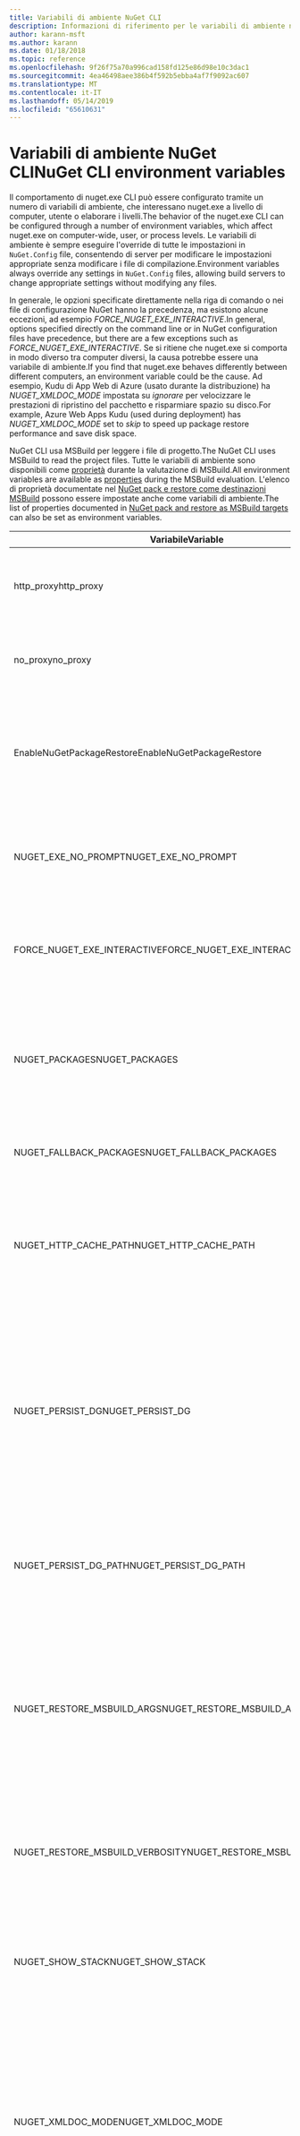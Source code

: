 ```yaml
---
title: Variabili di ambiente NuGet CLI
description: Informazioni di riferimento per le variabili di ambiente nuget.exe
author: karann-msft
ms.author: karann
ms.date: 01/18/2018
ms.topic: reference
ms.openlocfilehash: 9f26f75a70a996cad158fd125e86d98e10c3dac1
ms.sourcegitcommit: 4ea46498aee386b4f592b5ebba4af7f9092ac607
ms.translationtype: MT
ms.contentlocale: it-IT
ms.lasthandoff: 05/14/2019
ms.locfileid: "65610631"
---
```

# <a name="nuget-cli-environment-variables"></a><span data-ttu-id="ba39a-103">Variabili di ambiente NuGet CLI</span><span class="sxs-lookup"><span data-stu-id="ba39a-103">NuGet CLI environment variables</span></span>

<span data-ttu-id="ba39a-104">Il comportamento di nuget.exe CLI può essere configurato tramite un numero di variabili di ambiente, che interessano nuget.exe a livello di computer, utente o elaborare i livelli.</span><span class="sxs-lookup"><span data-stu-id="ba39a-104">The behavior of the nuget.exe CLI can be configured through a number of environment variables, which affect nuget.exe on computer-wide, user, or process levels.</span></span> <span data-ttu-id="ba39a-105">Le variabili di ambiente è sempre eseguire l'override di tutte le impostazioni in `NuGet.Config` file, consentendo di server per modificare le impostazioni appropriate senza modificare i file di compilazione.</span><span class="sxs-lookup"><span data-stu-id="ba39a-105">Environment variables always override any settings in `NuGet.Config` files, allowing build servers to change appropriate settings without modifying any files.</span></span>

<span data-ttu-id="ba39a-106">In generale, le opzioni specificate direttamente nella riga di comando o nei file di configurazione NuGet hanno la precedenza, ma esistono alcune eccezioni, ad esempio *FORCE_NUGET_EXE_INTERACTIVE*.</span><span class="sxs-lookup"><span data-stu-id="ba39a-106">In general, options specified directly on the command line or in NuGet configuration files have precedence, but there are a few exceptions such as *FORCE_NUGET_EXE_INTERACTIVE*.</span></span> <span data-ttu-id="ba39a-107">Se si ritiene che nuget.exe si comporta in modo diverso tra computer diversi, la causa potrebbe essere una variabile di ambiente.</span><span class="sxs-lookup"><span data-stu-id="ba39a-107">If you find that nuget.exe behaves differently between different computers, an environment variable could be the cause.</span></span> <span data-ttu-id="ba39a-108">Ad esempio, Kudu di App Web di Azure (usato durante la distribuzione) ha *NUGET_XMLDOC_MODE* impostata su *ignorare* per velocizzare le prestazioni di ripristino del pacchetto e risparmiare spazio su disco.</span><span class="sxs-lookup"><span data-stu-id="ba39a-108">For example, Azure Web Apps Kudu (used during deployment) has *NUGET_XMLDOC_MODE* set to *skip* to speed up package restore performance and save disk space.</span></span>

<span data-ttu-id="ba39a-109">NuGet CLI usa MSBuild per leggere i file di progetto.</span><span class="sxs-lookup"><span data-stu-id="ba39a-109">The NuGet CLI uses MSBuild to read the project files.</span></span> <span data-ttu-id="ba39a-110">Tutte le variabili di ambiente sono disponibili come [proprietà](/visualstudio/msbuild/msbuild-command-line-reference) durante la valutazione di MSBuild.</span><span class="sxs-lookup"><span data-stu-id="ba39a-110">All environment variables are available as [properties](/visualstudio/msbuild/msbuild-command-line-reference) during the MSBuild evaluation.</span></span>
<span data-ttu-id="ba39a-111">L'elenco di proprietà documentate nel [NuGet pack e restore come destinazioni MSBuild](../reference/msbuild-targets.md#restore-properties) possono essere impostate anche come variabili di ambiente.</span><span class="sxs-lookup"><span data-stu-id="ba39a-111">The list of properties documented in [NuGet pack and restore as MSBuild targets](../reference/msbuild-targets.md#restore-properties) can also be set as environment variables.</span></span>

| <span data-ttu-id="ba39a-112">Variabile</span><span class="sxs-lookup"><span data-stu-id="ba39a-112">Variable</span></span> | <span data-ttu-id="ba39a-113">Descrizione</span><span class="sxs-lookup"><span data-stu-id="ba39a-113">Description</span></span> | <span data-ttu-id="ba39a-114">Note</span><span class="sxs-lookup"><span data-stu-id="ba39a-114">Remarks</span></span> |
| --- | --- | --- |
| <span data-ttu-id="ba39a-115">http_proxy</span><span class="sxs-lookup"><span data-stu-id="ba39a-115">http_proxy</span></span> | <span data-ttu-id="ba39a-116">Proxy HTTP utilizzato per operazioni NuGet HTTP.</span><span class="sxs-lookup"><span data-stu-id="ba39a-116">Http proxy used for NuGet HTTP operations.</span></span> | <span data-ttu-id="ba39a-117">Questo potrebbe essere specificato come `http://<username>:<password>@proxy.com`.</span><span class="sxs-lookup"><span data-stu-id="ba39a-117">This would be specified as `http://<username>:<password>@proxy.com`.</span></span> |
| <span data-ttu-id="ba39a-118">no_proxy</span><span class="sxs-lookup"><span data-stu-id="ba39a-118">no_proxy</span></span> | <span data-ttu-id="ba39a-119">Consente di configurare i domini da ignorare dalla mediante il proxy.</span><span class="sxs-lookup"><span data-stu-id="ba39a-119">Configures domains to bypass from using proxy.</span></span> | <span data-ttu-id="ba39a-120">Specificato come domini separati da virgola (,).</span><span class="sxs-lookup"><span data-stu-id="ba39a-120">Specified as domains separated by comma (,).</span></span> |
| <span data-ttu-id="ba39a-121">EnableNuGetPackageRestore</span><span class="sxs-lookup"><span data-stu-id="ba39a-121">EnableNuGetPackageRestore</span></span> | <span data-ttu-id="ba39a-122">Flag per se NuGet deve in modo implicito di concedere il consenso se richiesto dal pacchetto durante il ripristino.</span><span class="sxs-lookup"><span data-stu-id="ba39a-122">Flag for if NuGet should implicitly grant consent if that's required by package on restore.</span></span> | <span data-ttu-id="ba39a-123">Flag specificato viene considerato *true* oppure *1*, qualsiasi altro valore considerato come flag non impostato.</span><span class="sxs-lookup"><span data-stu-id="ba39a-123">Specified flag is treated as *true* or *1*, any other value treated as flag not set.</span></span> |
| <span data-ttu-id="ba39a-124">NUGET_EXE_NO_PROMPT</span><span class="sxs-lookup"><span data-stu-id="ba39a-124">NUGET_EXE_NO_PROMPT</span></span> | <span data-ttu-id="ba39a-125">Impedisce che il file exe per richiedere le credenziali.</span><span class="sxs-lookup"><span data-stu-id="ba39a-125">Prevents the exe for prompting for credentials.</span></span> | <span data-ttu-id="ba39a-126">Qualsiasi valore con la differenza viene considerata una stringa vuota o null come questo flag true/set.</span><span class="sxs-lookup"><span data-stu-id="ba39a-126">Any value except null or empty string will be treated as this flag set/true.</span></span> |
| <span data-ttu-id="ba39a-127">FORCE_NUGET_EXE_INTERACTIVE</span><span class="sxs-lookup"><span data-stu-id="ba39a-127">FORCE_NUGET_EXE_INTERACTIVE</span></span> | <span data-ttu-id="ba39a-128">Variabile di ambiente globale per forzare la modalità interattiva.</span><span class="sxs-lookup"><span data-stu-id="ba39a-128">Global environment variable to force interactive mode.</span></span> | <span data-ttu-id="ba39a-129">Qualsiasi valore con la differenza viene considerata una stringa vuota o null come questo flag true/set.</span><span class="sxs-lookup"><span data-stu-id="ba39a-129">Any value except null or empty string will be treated as this flag set/true.</span></span> |
| <span data-ttu-id="ba39a-130">NUGET_PACKAGES</span><span class="sxs-lookup"><span data-stu-id="ba39a-130">NUGET_PACKAGES</span></span> | <span data-ttu-id="ba39a-131">Percorso da usare per la *global-packages* cartella come descritto in [gestione dei pacchetti globali e le cartelle cache](../consume-packages/managing-the-global-packages-and-cache-folders.md).</span><span class="sxs-lookup"><span data-stu-id="ba39a-131">Path to use for the *global-packages* folder as described on [Managing the global packages and cache folders](../consume-packages/managing-the-global-packages-and-cache-folders.md).</span></span> | <span data-ttu-id="ba39a-132">Specificato come percorso assoluto.</span><span class="sxs-lookup"><span data-stu-id="ba39a-132">Specified as absolute path.</span></span> |
| <span data-ttu-id="ba39a-133">NUGET_FALLBACK_PACKAGES</span><span class="sxs-lookup"><span data-stu-id="ba39a-133">NUGET_FALLBACK_PACKAGES</span></span> | <span data-ttu-id="ba39a-134">Cartelle dei pacchetti globale di fallback.</span><span class="sxs-lookup"><span data-stu-id="ba39a-134">Global fallback packages folders.</span></span> | <span data-ttu-id="ba39a-135">Percorsi di cartella assoluto separati da punto e virgola (;).</span><span class="sxs-lookup"><span data-stu-id="ba39a-135">Absolute folder paths separated by semicolon (;).</span></span> |
| <span data-ttu-id="ba39a-136">NUGET_HTTP_CACHE_PATH</span><span class="sxs-lookup"><span data-stu-id="ba39a-136">NUGET_HTTP_CACHE_PATH</span></span> | <span data-ttu-id="ba39a-137">Percorso da usare per la *http-cache* cartella come descritto in [gestione dei pacchetti globali e le cartelle cache](../consume-packages/managing-the-global-packages-and-cache-folders.md).</span><span class="sxs-lookup"><span data-stu-id="ba39a-137">Path to use for the *http-cache* folder as described on [Managing the global packages and cache folders](../consume-packages/managing-the-global-packages-and-cache-folders.md).</span></span> | <span data-ttu-id="ba39a-138">Specificato come percorso assoluto.</span><span class="sxs-lookup"><span data-stu-id="ba39a-138">Specified as absolute path.</span></span> |
| <span data-ttu-id="ba39a-139">NUGET_PERSIST_DG</span><span class="sxs-lookup"><span data-stu-id="ba39a-139">NUGET_PERSIST_DG</span></span> | <span data-ttu-id="ba39a-140">Flag che indica se devono essere mantenuti i file di gruppo di distribuzione (i dati raccolti da MSBuild).</span><span class="sxs-lookup"><span data-stu-id="ba39a-140">Flag indicating if dg files (data collected from MSBuild) should be persisted.</span></span> | <span data-ttu-id="ba39a-141">Specificato come *true* oppure *false* (impostazione predefinita), se non impostato NUGET_PERSIST_DG_PATH verrà archiviato in una directory temporanea (NuGetScratch cartella nella directory temp di ambiente corrente).</span><span class="sxs-lookup"><span data-stu-id="ba39a-141">Specified as *true* or *false* (default), if NUGET_PERSIST_DG_PATH not set will be stored to temporary directory (NuGetScratch folder in current environment temp directory).</span></span> |
| <span data-ttu-id="ba39a-142">NUGET_PERSIST_DG_PATH</span><span class="sxs-lookup"><span data-stu-id="ba39a-142">NUGET_PERSIST_DG_PATH</span></span> | <span data-ttu-id="ba39a-143">Percorso per rendere persistenti i file di gruppo di distribuzione.</span><span class="sxs-lookup"><span data-stu-id="ba39a-143">Path to persist dg files.</span></span> | <span data-ttu-id="ba39a-144">Specificato come percorso assoluto, questa opzione viene usata solo quando *NUGET_PERSIST_DG* è impostato su true.</span><span class="sxs-lookup"><span data-stu-id="ba39a-144">Specified as absolute path, this option is only used when *NUGET_PERSIST_DG* is set to true.</span></span> |
| <span data-ttu-id="ba39a-145">NUGET_RESTORE_MSBUILD_ARGS</span><span class="sxs-lookup"><span data-stu-id="ba39a-145">NUGET_RESTORE_MSBUILD_ARGS</span></span> | <span data-ttu-id="ba39a-146">Imposta gli argomenti MSBuild aggiuntivi.</span><span class="sxs-lookup"><span data-stu-id="ba39a-146">Sets additional MSBuild arguments.</span></span> | <span data-ttu-id="ba39a-147">Passare gli argomenti è identico al modo in cui si sarebbe passarli MSBuild.exe.</span><span class="sxs-lookup"><span data-stu-id="ba39a-147">Pass arguments identical to how you would pass them to msbuild.exe.</span></span> <span data-ttu-id="ba39a-148">Un esempio di impostazione di una proprietà di progetto Foo dalla riga di comando alla barra di valore può essere /p:Foo = barra</span><span class="sxs-lookup"><span data-stu-id="ba39a-148">An example of setting a project property Foo from the command line to value Bar would be /p:Foo=Bar</span></span> |
| <span data-ttu-id="ba39a-149">NUGET_RESTORE_MSBUILD_VERBOSITY</span><span class="sxs-lookup"><span data-stu-id="ba39a-149">NUGET_RESTORE_MSBUILD_VERBOSITY</span></span> | <span data-ttu-id="ba39a-150">Imposta il livello di dettaglio del log di MSBuild.</span><span class="sxs-lookup"><span data-stu-id="ba39a-150">Sets the MSBuild log verbosity.</span></span> | <span data-ttu-id="ba39a-151">Il valore predefinito è *quiet* ("/ v: q").</span><span class="sxs-lookup"><span data-stu-id="ba39a-151">Default is *quiet* ("/v:q").</span></span> <span data-ttu-id="ba39a-152">I valori possibili *q [uiet]*, *m [inimal]*, *n [ormal]*, *1!d [etailed]*, e *diag [nostic]*.</span><span class="sxs-lookup"><span data-stu-id="ba39a-152">Possible values *q[uiet]*, *m[inimal]*, *n[ormal]*, *d[etailed]*, and *diag[nostic]*.</span></span> |
| <span data-ttu-id="ba39a-153">NUGET_SHOW_STACK</span><span class="sxs-lookup"><span data-stu-id="ba39a-153">NUGET_SHOW_STACK</span></span> | <span data-ttu-id="ba39a-154">Determina se l'eccezione completa (tra cui analisi dello stack) deve essere visualizzato all'utente.</span><span class="sxs-lookup"><span data-stu-id="ba39a-154">Determines whether the full exception (including stack trace) should be displayed to the user.</span></span> | <span data-ttu-id="ba39a-155">Specificato come *true* oppure *false* (impostazione predefinita).</span><span class="sxs-lookup"><span data-stu-id="ba39a-155">Specified as *true* or *false* (default).</span></span> |
| <span data-ttu-id="ba39a-156">NUGET_XMLDOC_MODE</span><span class="sxs-lookup"><span data-stu-id="ba39a-156">NUGET_XMLDOC_MODE</span></span> | <span data-ttu-id="ba39a-157">Determina la modalità di gestione dell'estrazione di file di documentazione XML degli assembly.</span><span class="sxs-lookup"><span data-stu-id="ba39a-157">Determines how assemblies XML documentation file extraction should be handled.</span></span> | <span data-ttu-id="ba39a-158">Sono supportate le modalità *ignorare* (non estrarre i file di documentazione XML), *comprimere* (memorizzare i file con estensione doc XML come archivio zip) o *none* (valore predefinito, considerare i file con estensione doc XML come normale file).</span><span class="sxs-lookup"><span data-stu-id="ba39a-158">Supported modes are *skip* (do not extract XML documentation files), *compress* (store XML doc files as a zip archive) or *none* (default, treat XML doc files as regular files).</span></span> |
| <span data-ttu-id="ba39a-159">NUGET_CERT_REVOCATION_MODE</span><span class="sxs-lookup"><span data-stu-id="ba39a-159">NUGET_CERT_REVOCATION_MODE</span></span> | <span data-ttu-id="ba39a-160">Determina la modalità di controllare lo stato di revoca del certificato utilizzato per firmare un pacchetto, viene eseguita quando un pacchetto firmato viene installato o ripristinato.</span><span class="sxs-lookup"><span data-stu-id="ba39a-160">Determines how the revocation status check of the certificate used to sign a package, is performed when a signed package is installed or restored.</span></span> <span data-ttu-id="ba39a-161">Se non impostato, per impostazione predefinita `online`.</span><span class="sxs-lookup"><span data-stu-id="ba39a-161">When not set, defaults to `online`.</span></span>| <span data-ttu-id="ba39a-162">I valori possibili *online* (impostazione predefinita), *offline*.</span><span class="sxs-lookup"><span data-stu-id="ba39a-162">Possible values *online* (default), *offline*.</span></span>  <span data-ttu-id="ba39a-163">Correlate a [NU3028](../reference/errors-and-warnings/NU3028.md)</span><span class="sxs-lookup"><span data-stu-id="ba39a-163">Related to [NU3028](../reference/errors-and-warnings/NU3028.md)</span></span> |

